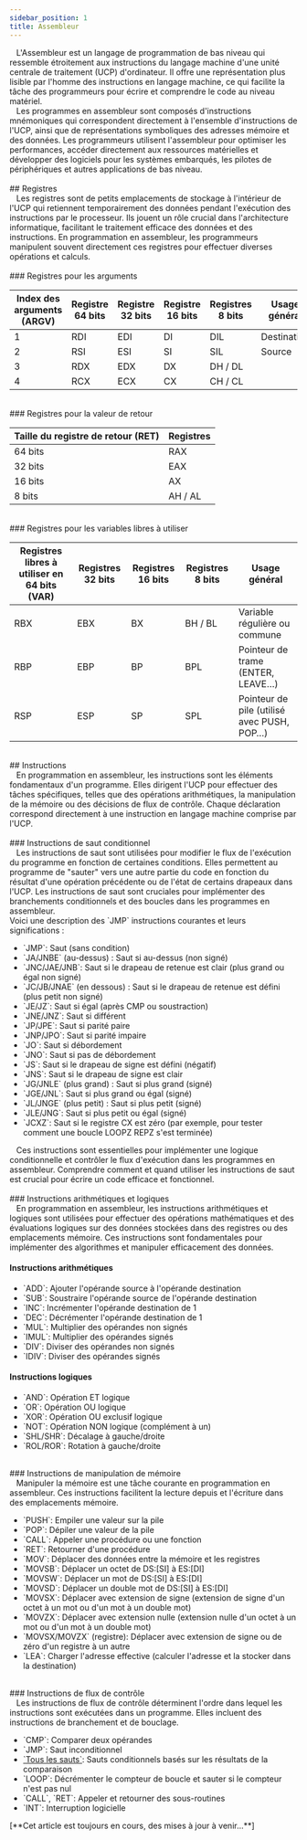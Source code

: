 ```yaml
---
sidebar_position: 1
title: Assembleur
---
```


<link href="https://fonts.cdnfonts.com/css/poppins" rel="stylesheet"/>

<div style={{ fontFamily: 'Poppins, sans-serif' }}>
  <div>
    &nbsp; &nbsp;L'Assembleur est un <span style={{ color: '#ff9900' }}>langage de programmation de bas niveau</span> qui ressemble étroitement aux instructions du langage machine d'une unité centrale de traitement (UCP) d'ordinateur. Il offre une représentation plus lisible par l'homme des instructions en langage machine, ce qui facilite la tâche des programmeurs pour écrire et comprendre le code au niveau matériel.
  </div>
  <div>
    &nbsp; &nbsp;Les programmes en assembleur sont composés d'instructions mnémoniques qui correspondent directement à l'ensemble d'instructions de l'UCP, ainsi que de représentations symboliques des adresses mémoire et des données. Les programmeurs utilisent l'assembleur pour optimiser les performances, accéder directement aux ressources matérielles et développer des logiciels pour les systèmes embarqués, les pilotes de périphériques et autres applications de bas niveau.
  </div>

  <br/>
  ## <span style={{ color: '#3366ff' }}>Registres</span>

  <div>
    &nbsp; &nbsp;Les registres sont de petits emplacements de stockage à l'intérieur de l'UCP qui retiennent temporairement des données pendant l'exécution des instructions par le processeur. Ils jouent un rôle crucial dans l'architecture informatique, facilitant le traitement efficace des données et des instructions. En programmation en assembleur, les programmeurs manipulent souvent directement ces registres pour effectuer diverses opérations et calculs.
  </div>

  <br/>
  ### <span style={{ color: '#30b05c' }}>Registres pour les arguments</span>

  <table>
    <thead>
      <tr>
        <th>Index des arguments (ARGV)</th>
        <th>Registre 64 bits</th>
        <th>Registre 32 bits</th>
        <th>Registre 16 bits</th>
        <th>Registres 8 bits</th>
        <th>Usage général</th>
      </tr>
    </thead>
    <tbody>
      <tr>
        <td>1</td>
        <td style={{ color: '#ff6666' }}>RDI</td>
        <td style={{ color: '#ff6666' }}>EDI</td>
        <td style={{ color: '#ff6666' }}>DI</td>
        <td style={{ color: '#ff6666' }}>DIL</td>
        <td>Destination</td>
      </tr>
      <tr>
        <td>2</td>
        <td style={{ color: '#ff6666' }}>RSI</td>
        <td style={{ color: '#ff6666' }}>ESI</td>
        <td style={{ color: '#ff6666' }}>SI</td>
        <td style={{ color: '#ff6666' }}>SIL</td>
        <td>Source</td>
      </tr>
      <tr>
        <td>3</td>
        <td style={{ color: '#ff6666' }}>RDX</td>
        <td style={{ color: '#ff6666' }}>EDX</td>
        <td style={{ color: '#ff6666' }}>DX</td>
        <td style={{ color: '#ff6666' }}>DH / DL</td>
        <td></td>
      </tr>
      <tr>
        <td>4</td>
        <td style={{ color: '#ff6666' }}>RCX</td>
        <td style={{ color: '#ff6666' }}>ECX</td>
        <td style={{ color: '#ff6666' }}>CX</td>
        <td style={{ color: '#ff6666' }}>CH / CL</td>
        <td></td>
      </tr>
    </tbody>
  </table>

  <br/>
  ### <span style={{ color: '#30b05c' }}>Registres pour la valeur de retour</span>

  <table>
    <thead>
      <tr>
        <th>Taille du registre de retour (RET)</th>
        <th>Registres</th>
      </tr>
    </thead>
    <tbody>
      <tr>
        <td>64 bits</td>
        <td style={{ color: '#ff6666' }}>RAX</td>
      </tr>
      <tr>
        <td>32 bits</td>
        <td style={{ color: '#ff6666' }}>EAX</td>
      </tr>
      <tr>
        <td>16 bits</td>
        <td style={{ color: '#ff6666' }}>AX</td>
      </tr>
      <tr>
        <td>8 bits</td>
        <td style={{ color: '#ff6666' }}>AH / AL</td>
      </tr>
    </tbody>
  </table>

  <br/>
  ### <span style={{ color: '#30b05c' }}>Registres pour les variables libres à utiliser</span>

  <table>
    <thead>
      <tr>
        <th>Registres libres à utiliser en 64 bits (VAR)</th>
        <th>Registres 32 bits</th>
        <th>Registres 16 bits</th>
        <th>Registres 8 bits</th>
        <th>Usage général</th>
      </tr>
    </thead>
    <tbody>
      <tr>
        <td style={{ color: '#ff6666' }}>RBX</td>
        <td style={{ color: '#ff6666' }}>EBX</td>
        <td style={{ color: '#ff6666' }}>BX</td>
        <td style={{ color: '#ff6666' }}>BH / BL</td>
        <td>Variable régulière ou commune</td>
      </tr>
      <tr>
        <td style={{ color: '#ff6666' }}>RBP</td>
        <td style={{ color: '#ff6666' }}>EBP</td>
        <td style={{ color: '#ff6666' }}>BP</td>
        <td style={{ color: '#ff6666' }}>BPL</td>
        <td>Pointeur de trame (ENTER, LEAVE…)</td>
      </tr>
      <tr>
        <td style={{ color: '#ff6666' }}>RSP</td>
        <td style={{ color: '#ff6666' }}>ESP</td>
        <td style={{ color: '#ff6666' }}>SP</td>
        <td style={{ color: '#ff6666' }}>SPL</td>
        <td>Pointeur de pile (utilisé avec PUSH, POP…)</td>
      </tr>
    </tbody>
  </table>

  <br/>
  ## <span style={{ color: '#3366ff' }}>Instructions</span>

  <div>
    &nbsp; &nbsp;En programmation en assembleur, les instructions sont les éléments fondamentaux d'un programme. Elles dirigent l'UCP pour effectuer des tâches spécifiques, telles que des opérations arithmétiques, la manipulation de la mémoire ou des décisions de flux de contrôle. Chaque déclaration correspond directement à une instruction en langage machine comprise par l'UCP.
  </div>

  <br/>
  ### <span style={{ color: '#30b05c' }}>Instructions de saut conditionnel</span>

  <div>
    &nbsp; &nbsp;Les instructions de saut sont utilisées pour modifier le flux de l'exécution du programme en fonction de certaines conditions. Elles permettent au programme de "sauter" vers une autre partie du code en fonction du résultat d'une opération précédente ou de l'état de certains drapeaux dans l'UCP. Les instructions de saut sont cruciales pour implémenter des branchements conditionnels et des boucles dans les programmes en assembleur.
  </div>

  <div>
    Voici une description des <span style={{ color: '#ff9900' }}>`JMP`</span> instructions courantes et leurs significations :
  </div>

  <ul>
    <li><span style={{ color: '#ff9900' }}>`JMP`</span>: Saut (sans condition)</li>
    <li><span style={{ color: '#ff9900' }}>`JA/JNBE`</span> (au-dessus) : Saut si au-dessus (non signé)</li>
    <li><span style={{ color: '#ff9900' }}>`JNC/JAE/JNB`</span>: Saut si le drapeau de retenue est clair (plus grand ou égal non signé)</li>
    <li><span style={{ color: '#ff9900' }}>`JC/JB/JNAE`</span> (en dessous) : Saut si le drapeau de retenue est défini (plus petit non signé)</li>
    <li><span style={{ color: '#ff9900' }}>`JE/JZ`</span>: Saut si égal (après CMP ou soustraction)</li>
    <li><span style={{ color: '#ff9900' }}>`JNE/JNZ`</span>: Saut si différent</li>
    <li><span style={{ color: '#ff9900' }}>`JP/JPE`</span>: Saut si parité paire</li>
    <li><span style={{ color: '#ff9900' }}>`JNP/JPO`</span>: Saut si parité impaire</li>
    <li><span style={{ color: '#ff9900' }}>`JO`</span>: Saut si débordement</li>
    <li><span style={{ color: '#ff9900' }}>`JNO`</span>: Saut si pas de débordement</li>
    <li><span style={{ color: '#ff9900' }}>`JS`</span>: Saut si le drapeau de signe est défini (négatif)</li>
    <li><span style={{ color: '#ff9900' }}>`JNS`</span>: Saut si le drapeau de signe est clair</li>
    <li><span style={{ color: '#ff9900' }}>`JG/JNLE`</span> (plus grand) : Saut si plus grand (signé)</li>
    <li><span style={{ color: '#ff9900' }}>`JGE/JNL`</span>: Saut si plus grand ou égal (signé)</li>
    <li><span style={{ color: '#ff9900' }}>`JL/JNGE`</span> (plus petit) : Saut si plus petit (signé)</li>
    <li><span style={{ color: '#ff9900' }}>`JLE/JNG`</span>: Saut si plus petit ou égal (signé)</li>
    <li><span style={{ color: '#ff9900' }}>`JCXZ`</span>: Saut si le registre CX est zéro (par exemple, pour tester comment une boucle LOOPZ REPZ s'est terminée)</li>
  </ul>

  <div>
    &nbsp; &nbsp;Ces instructions sont essentielles pour implémenter une logique conditionnelle et contrôler le flux d'exécution dans les programmes en assembleur. Comprendre comment et quand utiliser les instructions de saut est crucial pour écrire un code efficace et fonctionnel.
  </div>

  <br/>
  ### <span style={{ color: '#30b05c' }}>Instructions arithmétiques et logiques</span>

  <div>
    &nbsp; &nbsp;En programmation en assembleur, les instructions arithmétiques et logiques sont utilisées pour effectuer des opérations mathématiques et des évaluations logiques sur des données stockées dans des registres ou des emplacements mémoire. Ces instructions sont fondamentales pour implémenter des algorithmes et manipuler efficacement des données.
  </div>

  <h4>Instructions arithmétiques</h4>
  <ul>
    <li><span style={{ color: '#ff9900' }}>`ADD`</span>: Ajouter l'opérande source à l'opérande destination</li>
    <li><span style={{ color: '#ff9900' }}>`SUB`</span>: Soustraire l'opérande source de l'opérande destination</li>
    <li><span style={{ color: '#ff9900' }}>`INC`</span>: Incrémenter l'opérande destination de 1</li>
    <li><span style={{ color: '#ff9900' }}>`DEC`</span>: Décrémenter l'opérande destination de 1</li>
    <li><span style={{ color: '#ff9900' }}>`MUL`</span>: Multiplier des opérandes non signés</li>
    <li><span style={{ color: '#ff9900' }}>`IMUL`</span>: Multiplier des opérandes signés</li>
    <li><span style={{ color: '#ff9900' }}>`DIV`</span>: Diviser des opérandes non signés</li>
    <li><span style={{ color: '#ff9900' }}>`IDIV`</span>: Diviser des opérandes signés</li>
  </ul>

  <h4>Instructions logiques</h4>
  <ul>
    <li><span style={{ color: '#ff9900' }}>`AND`</span>: Opération ET logique</li>
    <li><span style={{ color: '#ff9900' }}>`OR`</span>: Opération OU logique</li>
    <li><span style={{ color: '#ff9900' }}>`XOR`</span>: Opération OU exclusif logique</li>
    <li><span style={{ color: '#ff9900' }}>`NOT`</span>: Opération NON logique (complément à un)</li>
    <li><span style={{ color: '#ff9900' }}>`SHL/SHR`</span>: Décalage à gauche/droite</li>
    <li><span style={{ color: '#ff9900' }}>`ROL/ROR`</span>: Rotation à gauche/droite</li>
  </ul>

  <br/>
  ### <span style={{ color: '#30b05c' }}>Instructions de manipulation de mémoire</span>

  <div>
    &nbsp; &nbsp;Manipuler la mémoire est une tâche courante en programmation en assembleur. Ces instructions facilitent la lecture depuis et l'écriture dans des emplacements mémoire.
  </div>

  <ul>
    <li><span style={{ color: '#ff9900' }}>`PUSH`</span>: Empiler une valeur sur la pile</li>
    <li><span style={{ color: '#ff9900' }}>`POP`</span>: Dépiler une valeur de la pile</li>
    <li><span style={{ color: '#ff9900' }}>`CALL`</span>: Appeler une procédure ou une fonction</li>
    <li><span style={{ color: '#ff9900' }}>`RET`</span>: Retourner d'une procédure</li>
    <li><span style={{ color: '#ff9900' }}>`MOV`</span>: Déplacer des données entre la mémoire et les registres</li>
    <li><span style={{ color: '#ff9900' }}>`MOVSB`</span>: Déplacer un octet de DS:[SI] à ES:[DI]</li>
    <li><span style={{ color: '#ff9900' }}>`MOVSW`</span>: Déplacer un mot de DS:[SI] à ES:[DI]</li>
    <li><span style={{ color: '#ff9900' }}>`MOVSD`</span>: Déplacer un double mot de DS:[SI] à ES:[DI]</li>
    <li><span style={{ color: '#ff9900' }}>`MOVSX`</span>: Déplacer avec extension de signe (extension de signe d'un octet à un mot ou d'un mot à un double mot)</li>
    <li><span style={{ color: '#ff9900' }}>`MOVZX`</span>: Déplacer avec extension nulle (extension nulle d'un octet à un mot ou d'un mot à un double mot)</li>
    <li><span style={{ color: '#ff9900' }}>`MOVSX/MOVZX`</span> (registre): Déplacer avec extension de signe ou de zéro d'un registre à un autre</li>
    <li><span style={{ color: '#ff9900' }}>`LEA`</span>: Charger l'adresse effective (calculer l'adresse et la stocker dans la destination)</li>
  </ul>

  <br/>
  ### <span style={{ color: '#30b05c' }}>Instructions de flux de contrôle</span>

  <div>
    &nbsp; &nbsp;Les instructions de flux de contrôle déterminent l'ordre dans lequel les instructions sont exécutées dans un programme. Elles incluent des instructions de branchement et de bouclage.
  </div>

  <ul>
    <li><span style={{ color: '#ff9900' }}>`CMP`</span>: Comparer deux opérandes</li>
    <li><span style={{ color: '#ff9900' }}>`JMP`</span>: Saut inconditionnel</li>
    <li><a href="/fr/docs/Global%20Dictionnary/Global%20Dictionnary/Assembly#instructions-de-saut-conditionnel" style={{ color: '#ff9900' }}>`Tous les sauts`</a>: Sauts conditionnels basés sur les résultats de la comparaison</li>
    <li><span style={{ color: '#ff9900' }}>`LOOP`</span>: Décrémenter le compteur de boucle et sauter si le compteur n'est pas nul</li>
    <li><span style={{ color: '#ff9900' }}>`CALL`, `RET`</span>: Appeler et retourner des sous-routines</li>
    <li><span style={{ color: '#ff9900' }}>`INT`</span>: Interruption logicielle</li>
  </ul>

  <div>
    [**Cet article est toujours en cours, des mises à jour à venir...**]
  </div>
</div>
